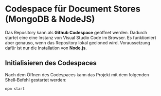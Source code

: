 # Codespace für Document Stores (MongoDB & NodeJS)

Das Repository kann als **Github Codespace** geöffnet werden. Dadurch startet eine eine Instanz von Visual Studio Code im Browser. Es funktioniert aber genauso, wenn das Repository lokal gecloned wird. Voraussetzung dafür ist nur die Installation von **Node.js**.

## Initialisieren des Codespaces

Nach dem Öffnen des Codespaces kann das Projekt mit dem folgenden Shell-Befehl gestartet werden:

  ```Shell
  npm start
  ```